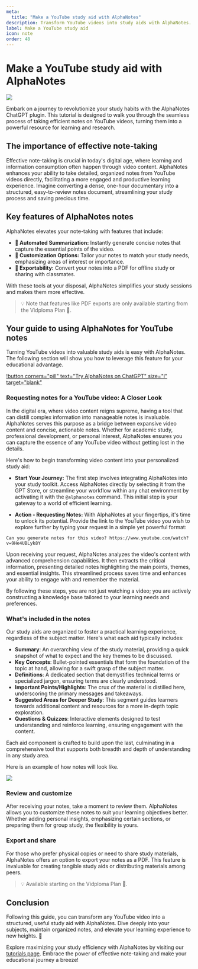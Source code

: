 ```yaml
---
meta:
  title: "Make a YouTube study aid with AlphaNotes"
description: Transform YouTube videos into study aids with AlphaNotes. Automated summaries, customizable notes, and easy PDF exports enhance your learning.
label: Make a YouTube study aid
icon: note
order: 48
---
```


# Make a YouTube study aid with AlphaNotes

![](../../resources/notes-banner.png)

Embark on a journey to revolutionize your study habits with the AlphaNotes ChatGPT plugin. This tutorial is designed to walk you through the seamless process of taking efficient notes on YouTube videos, turning them into a powerful resource for learning and research.

## The importance of effective note-taking

Effective note-taking is crucial in today's digital age, where learning and information consumption often happen through video content. AlphaNotes enhances your ability to take detailed, organized notes from YouTube videos directly, facilitating a more engaged and productive learning experience. Imagine converting a dense, one-hour documentary into a structured, easy-to-review notes document, streamlining your study process and saving precious time.

## Key features of AlphaNotes notes

AlphaNotes elevates your note-taking with features that include:

- **📌 Automated Summarization:** Instantly generate concise notes that capture the essential points of the video.
- **📌 Customization Options:** Tailor your notes to match your study needs, emphasizing areas of interest or importance.
- **📌 Exportability:** Convert your notes into a PDF for offline study or sharing with classmates.

With these tools at your disposal, AlphaNotes simplifies your study sessions and makes them more effective.

> 💡 Note that features like PDF exports are only available starting from the Vidploma Plan 🎥.

## Your guide to using AlphaNotes for YouTube notes

Turning YouTube videos into valuable study aids is easy with AlphaNotes. The following section will show you how to leverage this feature for your educational advantage.

[!button corners="pill" text="Try AlphaNotes on ChatGPT" size="l" target="blank"](https://chat.openai.com/g/g-ZdfrSRAyo-alphanotes-gpt)

### Requesting notes for a YouTube video: A Closer Look

In the digital era, where video content reigns supreme, having a tool that can distill complex information into manageable notes is invaluable. AlphaNotes serves this purpose as a bridge between expansive video content and concise, actionable notes. Whether for academic study, professional development, or personal interest, AlphaNotes ensures you can capture the essence of any YouTube video without getting lost in the details.

Here's how to begin transforming video content into your personalized study aid:

- **Start Your Journey:** The first step involves integrating AlphaNotes into your study toolkit. Access AlphaNotes directly by selecting it from the GPT Store, or streamline your workflow within any chat environment by activating it with the `@alphanotes` command. This initial step is your gateway to a world of efficient learning.

- **Action - Requesting Notes:** With AlphaNotes at your fingertips, it's time to unlock its potential. Provide the link to the YouTube video you wish to explore further by typing your request in a simple yet powerful format:

```
Can you generate notes for this video? https://www.youtube.com/watch?v=9He4UBLyk8Y
```

Upon receiving your request, AlphaNotes analyzes the video's content with advanced comprehension capabilities. It then extracts the critical information, presenting detailed notes highlighting the main points, themes, and essential insights. This streamlined process saves time and enhances your ability to engage with and remember the material.

By following these steps, you are not just watching a video; you are actively constructing a knowledge base tailored to your learning needs and preferences.

### What's included in the notes

Our study aids are organized to foster a practical learning experience, regardless of the subject matter. Here's what each aid typically includes:

- **Summary**: An overarching view of the study material, providing a quick snapshot of what to expect and the key themes to be discussed.
- **Key Concepts**: Bullet-pointed essentials that form the foundation of the topic at hand, allowing for a swift grasp of the subject matter.
- **Definitions**: A dedicated section that demystifies technical terms or specialized jargon, ensuring terms are clearly understood.
- **Important Points/Highlights**: The crux of the material is distilled here, underscoring the primary messages and takeaways.
- **Suggested Areas for Deeper Study**: This segment guides learners towards additional content and resources for a more in-depth topic exploration.
- **Questions & Quizzes**: Interactive elements designed to test understanding and reinforce learning, ensuring engagement with the content.

Each aid component is crafted to build upon the last, culminating in a comprehensive tool that supports both breadth and depth of understanding in any study area.

Here is an example of how notes will look like.

![](../../resources/video-notes.png)

### Review and customize

After receiving your notes, take a moment to review them. AlphaNotes allows you to customize these notes to suit your learning objectives better. Whether adding personal insights, emphasizing certain sections, or preparing them for group study, the flexibility is yours.

### Export and share

For those who prefer physical copies or need to share study materials, AlphaNotes offers an option to export your notes as a PDF. This feature is invaluable for creating tangible study aids or distributing materials among peers.

> 💡 Available starting on the Vidploma Plan 🎥.

## Conclusion

Following this guide, you can transform any YouTube video into a structured, useful study aid with AlphaNotes. Dive deeply into your subjects, maintain organized notes, and elevate your learning experience to new heights. 🚀

Explore maximizing your study efficiency with AlphaNotes by visiting our [tutorials page](https://www.alphanotes.one/tutorials/tutorial). Embrace the power of effective note-taking and make your educational journey a breeze!
